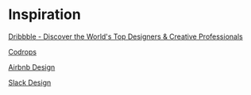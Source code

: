 # Inspiration

[Dribbble - Discover the World's Top Designers & Creative Professionals](https://dribbble.com/)

[Codrops](https://tympanus.net/codrops/)

[Airbnb Design](https://airbnb.design/)

[Slack Design](https://slack.design/)